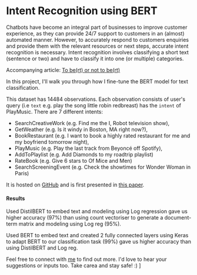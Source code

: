 Intent Recognition using BERT
==============================

Chatbots have become an integral part of businesses to improve customer experience, as they can provide 24/7 support to customers in an (almost) automated manner. However, to accurately respond to customers enquiries and provide them with the relevant resources or next steps, accurate intent recognition is necessary. Intent recognition involves classifying a short text (sentence or two) and have to classify it into one (or multiple) categories. 

Accompanying article: [To be(rt) or not to be(rt)](https://medium.com/analytics-vidhya/to-be-rt-or-not-to-be-rt-7b7b1f008d37)

In this project, I'll walk you through how I fine-tune the BERT model for text classification.

This dataset has 14484 observations. Each observation consists of user's query (i.e `text` e.g. play the song little robin redbreast) has the `intent` of PlayMusic. There are 7 different intents: 
- SearchCreativeWork (e.g. Find me the I, Robot television show),
- GetWeather (e.g. Is it windy in Boston, MA right now?),
- BookRestaurant (e.g. I want to book a highly rated restaurant for me and my boyfriend tomorrow night),
- PlayMusic (e.g. Play the last track from Beyoncé off Spotify),
- AddToPlaylist (e.g. Add Diamonds to my roadtrip playlist)
- RateBook (e.g. Give 6 stars to Of Mice and Men)
- SearchScreeningEvent (e.g. Check the showtimes for Wonder Woman in Paris)

It is hosted on [GitHub](https://github.com/snipsco/nlu-benchmark/tree/master/2017-06-custom-intent-engines) and is first presented in [this paper](https://arxiv.org/abs/1805.10190).

#### Results 

Used DistilBERT to embed text and modeling using Log regression gave us higher accuracy (97%) than using count vectoriser to generate a document-term matrix and modeling using Log reg (95%). 

Used BERT to embed text and created 2 fully connected layers using Keras to adapt BERT to our classification task (99%) gave us higher accuracy than using DistilBERT and Log reg. 


Feel free to connect with [me](https://www.linkedin.com/in/valerie-lim-yan-hui/) to find out more. I'd love to hear your suggestions or inputs too. Take carea and stay safe! :) ]
